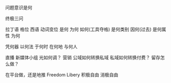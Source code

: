 
问题意识是何

终极三问

拉丁语 格位
西语 动词变位
是何 为何 如何(工具夺格)
是何类别 因何(过去)
是何属性  为何

凭何器
以何法
于何时
在何地
与何人


直播
新媒体小组
光如何调？
营销
公域如何转换私域
私域如何转换付费？
留存怎么做？

在平台做，还是地推
Freedom
Libery
积极自由
消极自由


